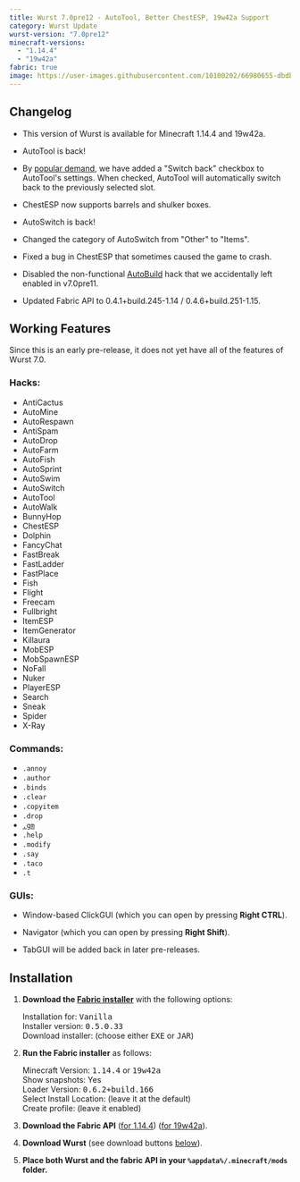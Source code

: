 ```yaml
---
title: Wurst 7.0pre12 - AutoTool, Better ChestESP, 19w42a Support
category: Wurst Update
wurst-version: "7.0pre12"
minecraft-versions:
  - "1.14.4"
  - "19w42a"
fabric: true
image: https://user-images.githubusercontent.com/10100202/66980655-dbdbbf00-f0b1-11e9-8d62-137ed83044de.jpg
---
```

## Changelog

- This version of Wurst is available for Minecraft 1.14.4 and 19w42a.

- AutoTool is back!

- By [popular demand](https://www.reddit.com/r/WurstClient/comments/dh96z3/suggestion_autotool_option_for_switching_back/), we have added a "Switch back" checkbox to AutoTool's settings. When checked, AutoTool will automatically switch back to the previously selected slot.

- ChestESP now supports barrels and shulker boxes.

- AutoSwitch is back!

- Changed the category of AutoSwitch from "Other" to "Items".

- Fixed a bug in ChestESP that sometimes caused the game to crash.

- Disabled the non-functional [AutoBuild](https://wiki.wurstclient.net/autobuild) hack that we accidentally left enabled in v7.0pre11.

- Updated Fabric API to 0.4.1+build.245-1.14 / 0.4.6+build.251-1.15.

## Working Features

Since this is an early pre-release, it does not yet have all of the features of Wurst 7.0.

### Hacks:

- AntiCactus
- AutoMine
- AutoRespawn
- AntiSpam
- AutoDrop
- AutoFarm
- AutoFish
- AutoSprint
- AutoSwim
- AutoSwitch
- AutoTool
- AutoWalk
- BunnyHop
- ChestESP
- Dolphin
- FancyChat
- FastBreak
- FastLadder
- FastPlace
- Fish
- Flight
- Freecam
- Fullbright
- ItemESP
- ItemGenerator
- Killaura
- MobESP
- MobSpawnESP
- NoFall
- Nuker
- PlayerESP
- Search
- Sneak
- Spider
- X-Ray

### Commands:

- `.annoy`
- `.author`
- `.binds`
- `.clear`
- `.copyitem`
- `.drop`
- <a href="https://wiki.wurstclient.net/cmd/gm"><code>.gm</code></a>
- `.help`
- `.modify`
- `.say`
- `.taco`
- `.t`

### GUIs:

- Window-based ClickGUI (which you can open by pressing **Right CTRL**).

- Navigator (which you can open by pressing **Right Shift**).

- TabGUI will be added back in later pre-releases.

## Installation

1. **Download the <a href="https://fabricmc.net/use/" target="_blank" rel="nofollow">Fabric installer</a>** with the following options:

   Installation for: <kbd>Vanilla</kbd>  
   Installer version: <kbd>0.5.0.33</kbd>  
   Download installer: (choose either <kbd>EXE</kbd> or <kbd>JAR</kbd>)

1. **Run the Fabric installer** as follows:

   Minecraft Version: <kbd>1.14.4</kbd> or <kbd>19w42a</kbd>  
   Show snapshots: Yes  
   Loader Version: <kbd>0.6.2+build.166</kbd>  
   Select Install Location: (leave it at the default)  
   Create profile: (leave it enabled)

1. **Download the Fabric API** (<a href="https://www.curseforge.com/minecraft/mc-mods/fabric-api/files/2810785" target="_blank" rel="nofollow">for 1.14.4</a>) (<a href="https://www.curseforge.com/minecraft/mc-mods/fabric-api/files/2810786" target="_blank" rel="nofollow">for 19w42a</a>).

1. **Download Wurst** (see download buttons [below](#downloads)).

1. **Place both Wurst and the fabric API in your `%appdata%/.minecraft/mods` folder.**
